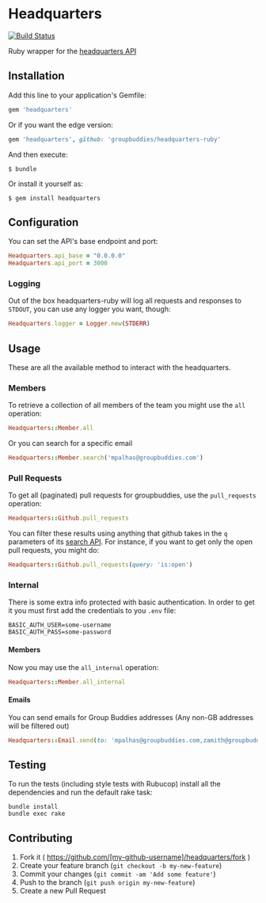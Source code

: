 # Headquarters

[![Build Status](https://semaphoreapp.com/api/v1/projects/2a53d14e-b72c-4047-bd1d-1193498cf8fe/311022/shields_badge.svg)](https://semaphoreapp.com/groupbuddies/headquarters-ruby)

Ruby wrapper for the [headquarters API](https://github.com/groupbuddies/headquarters)

## Installation

Add this line to your application's Gemfile:

```ruby
gem 'headquarters'
```

Or if you want the edge version:

```ruby
gem 'headquarters', github: 'groupbuddies/headquarters-ruby'
```

And then execute:

    $ bundle

Or install it yourself as:

    $ gem install headquarters


## Configuration

You can set the API's base endpoint and port:

```ruby
Headquarters.api_base = "0.0.0.0"
Headquarters.api_port = 3000
```

### Logging

Out of the box headquarters-ruby will log all requests and responses to `STDOUT`, you
can use any logger you want, though:

```ruby
Headquarters.logger = Logger.new(STDERR)
```

## Usage

These are all the available method to interact with the headquarters.

### Members

To retrieve a collection of all members of the team you might use the `all`
operation:

```ruby
Headquarters::Member.all
```

Or you can search for a specific email

```ruby
Headquarters::Member.search('mpalhas@groupbuddies.com')
```

### Pull Requests

To get all (paginated) pull requests for groupbuddies, use the
`pull_requests` operation:

```ruby
Headquarters::Github.pull_requests
```

You can filter these results using anything that github takes in the `q`
parameters of its [search API](https://developer.github.com/v3/search/). For
instance, if you want to get only the open pull requests, you might do:

```ruby
Headquarters::Github.pull_requests(query: 'is:open')
```

### Internal

There is some extra info protected with basic authentication. In order to get it
you must first add the credentials to you `.env` file:

```
BASIC_AUTH_USER=some-username
BASIC_AUTH_PASS=some-password
```

#### Members

Now you may use the `all_internal` operation:

```ruby
Headquarters::Member.all_internal
```

#### Emails

You can send emails for Group Buddies addresses (Any non-GB addresses will be filtered out)

```ruby
Headquarters::Email.send(to: 'mpalhas@groupbuddies.com,zamith@groupbuddies.com', subject: 'custom subject', body: '<b>HTML body</b>', app_name: 'hq')
```

## Testing

To run the tests (including style tests with Rubucop) install all the
dependencies and run the default rake task:

```
bundle install
bundle exec rake
```

## Contributing

1. Fork it ( https://github.com/[my-github-username]/headquarters/fork )
2. Create your feature branch (`git checkout -b my-new-feature`)
3. Commit your changes (`git commit -am 'Add some feature'`)
4. Push to the branch (`git push origin my-new-feature`)
5. Create a new Pull Request
